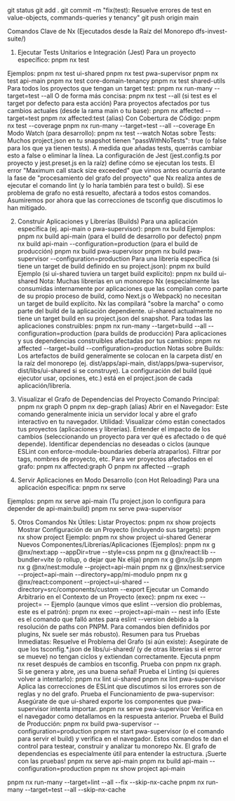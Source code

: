 git status
git add .
git commit -m "fix(test): Resuelve errores de test en value-objects, commands-queries y tenancy"
git push origin main

Comandos Clave de Nx (Ejecutados desde la Raíz del Monorepo dfs-invest-suite/)

1. Ejecutar Tests Unitarios e Integración (Jest)
   Para un proyecto específico:
   pnpm nx test <nombre-del-proyecto>

Ejemplos:
pnpm nx test ui-shared
pnpm nx test pwa-supervisor
pnpm nx test api-main
pnpm nx test core-domain-tenancy
pnpm nx test shared-utils
Para todos los proyectos que tengan un target test:
pnpm nx run-many --target=test --all
O de forma más concisa: pnpm nx test --all (si test es el target por defecto para esta acción)
Para proyectos afectados por tus cambios actuales (desde la rama main o tu base):
pnpm nx affected --target=test
pnpm nx affected:test (alias)
Con Cobertura de Código:
pnpm nx test <nombre-del-proyecto> --coverage
pnpm nx run-many --target=test --all --coverage
En Modo Watch (para desarrollo):
pnpm nx test <nombre-del-proyecto> --watch
Notas sobre Tests:
Muchos project.json en tu snapshot tienen "passWithNoTests": true (o false para los que ya tienen tests). A medida que añadas tests, querrás cambiar esto a false o eliminar la línea.
La configuración de Jest (jest.config.ts por proyecto y jest.preset.js en la raíz) define cómo se ejecutan los tests.
El error "Maximum call stack size exceeded" que vimos antes ocurría durante la fase de "procesamiento del grafo del proyecto" que Nx realiza antes de ejecutar el comando lint (y lo haría también para test o build). Si ese problema de grafo no está resuelto, afectará a todos estos comandos. Asumiremos por ahora que las correcciones de tsconfig que discutimos lo han mitigado.

2. Construir Aplicaciones y Librerías (Builds)
   Para una aplicación específica (ej. api-main o pwa-supervisor):
   pnpm nx build <nombre-de-la-app>
   Ejemplos:
   pnpm nx build api-main (para el build de desarrollo por defecto)
   pnpm nx build api-main --configuration=production (para el build de producción)
   pnpm nx build pwa-supervisor
   pnpm nx build pwa-supervisor --configuration=production
   Para una librería específica (si tiene un target de build definido en su project.json):
   pnpm nx build <nombre-de-la-libreria>
   Ejemplo (si ui-shared tuviera un target build explícito):
   pnpm nx build ui-shared
   Nota: Muchas librerías en un monorepo Nx (especialmente las consumidas internamente por aplicaciones que las compilan como parte de su propio proceso de build, como Next.js o Webpack) no necesitan un target de build explícito. Nx las compilará "sobre la marcha" o como parte del build de la aplicación dependiente. ui-shared actualmente no tiene un target build en su project.json del snapshot.
   Para todas las aplicaciones construibles:
   pnpm nx run-many --target=build --all --configuration=production (para builds de producción)
   Para aplicaciones y sus dependencias construibles afectadas por tus cambios:
   pnpm nx affected --target=build --configuration=production
   Notas sobre Builds:
   Los artefactos de build generalmente se colocan en la carpeta dist/ en la raíz del monorepo (ej. dist/apps/api-main, dist/apps/pwa-supervisor, dist/libs/ui-shared si se construye).
   La configuración del build (qué ejecutor usar, opciones, etc.) está en el project.json de cada aplicación/librería.

3. Visualizar el Grafo de Dependencias del Proyecto
   Comando Principal:
   pnpm nx graph
   O pnpm nx dep-graph (alias)
   Abrir en el Navegador: Este comando generalmente inicia un servidor local y abre el grafo interactivo en tu navegador.
   Utilidad:
   Visualizar cómo están conectados tus proyectos (aplicaciones y librerías).
   Entender el impacto de los cambios (seleccionando un proyecto para ver qué es afectado o de qué depende).
   Identificar dependencias no deseadas o ciclos (aunque ESLint con enforce-module-boundaries debería atraparlos).
   Filtrar por tags, nombres de proyecto, etc.
   Para ver proyectos afectados en el grafo:
   pnpm nx affected:graph
   O pnpm nx affected --graph

4. Servir Aplicaciones en Modo Desarrollo (con Hot Reloading)
   Para una aplicación específica:
   pnpm nx serve <nombre-de-la-app>

Ejemplos:
pnpm nx serve api-main (Tu project.json lo configura para depender de api-main:build)
pnpm nx serve pwa-supervisor

5. Otros Comandos Nx Útiles:
   Listar Proyectos:
   pnpm nx show projects
   Mostrar Configuración de un Proyecto (incluyendo sus targets):
   pnpm nx show project <nombre-del-proyecto>
   Ejemplo: pnpm nx show project ui-shared
   Generar Nuevos Componentes/Librerías/Aplicaciones (Ejemplos):
   pnpm nx g @nx/next:app <nueva-app-next> --appDir=true --style=css
   pnpm nx g @nx/react:lib <nueva-lib-react> --bundler=vite (o rollup, o dejar que Nx elija)
   pnpm nx g @nx/js:lib <nueva-lib-js-pura>
   pnpm nx g @nx/nest:module <nombre-modulo> --project=api-main
   pnpm nx g @nx/nest:service <nombre-servicio> --project=api-main --directory=app/mi-modulo
   pnpm nx g @nx/react:component <nombre-componente> --project=ui-shared --directory=src/components/custom --export
   Ejecutar un Comando Arbitrario en el Contexto de un Proyecto (exec):
   pnpm nx exec --project=<nombre-proyecto> -- <tu-comando-aqui>
   Ejemplo (aunque vimos que eslint --version dio problemas, este es el patrón):
   pnpm nx exec --project=api-main -- nest info
   (Este es el comando que falló antes para eslint --version debido a la resolución de paths con PNPM. Para comandos bien definidos por plugins, Nx suele ser más robusto).
   Resumen para tus Pruebas Inmediatas:
   Resuelve el Problema del Grafo (si aún existe):
   Asegúrate de que los tsconfig.\*.json de libs/ui-shared/ (y de otras librerías si el error se mueve) no tengan ciclos y extiendan correctamente.
   Ejecuta pnpm nx reset después de cambios en tsconfig.
   Prueba con pnpm nx graph. Si se genera y abre, ¡es una buena señal!
   Prueba el Linting (si quieres volver a intentarlo):
   pnpm nx lint ui-shared
   pnpm nx lint pwa-supervisor
   Aplica las correcciones de ESLint que discutimos si los errores son de reglas y no del grafo.
   Prueba el Funcionamiento de pwa-supervisor:
   Asegúrate de que ui-shared exporte los componentes que pwa-supervisor intenta importar.
   pnpm nx serve pwa-supervisor
   Verifica en el navegador como detallamos en la respuesta anterior.
   Prueba el Build de Producción:
   pnpm nx build pwa-supervisor --configuration=production
   pnpm nx start pwa-supervisor (o el comando para servir el build) y verifica en el navegador.
   Estos comandos te dan el control para testear, construir y analizar tu monorepo Nx. El grafo de dependencias es especialmente útil para entender la estructura. ¡Suerte con las pruebas!
   pnpm nx serve api-main
   pnpm nx build api-main --configuration=production
   pnpm nx show project api-main

pnpm nx run-many --target=lint --all --fix --skip-nx-cache
pnpm nx run-many --target=test --all --skip-nx-cache
